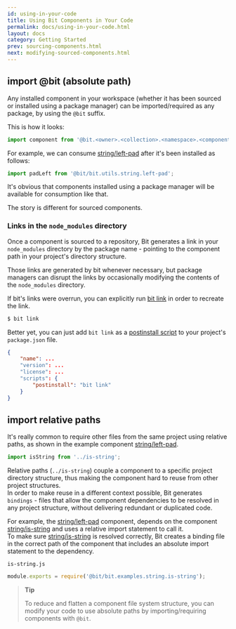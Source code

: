 ```yaml
---
id: using-in-your-code
title: Using Bit Components in Your Code
permalink: docs/using-in-your-code.html
layout: docs
category: Getting Started
prev: sourcing-components.html
next: modifying-sourced-components.html
---
```


## import @bit (absolute path)

Any installed component in your workspace (whether it has been sourced or installed using a package manager) can be imported/required as any package, by using the `@bit` suffix.

This is how it looks:
```js
import component from '@bit.<owner>.<collection>.<namespace>.<component-name>';
```

For example, we can consume [string/left-pad](https://bitsrc.io/bit/utils/string/left-pad) after it's been installed as follows:

```js
import padLeft from '@bit/bit.utils.string.left-pad';
```

It's obvious that components installed using a package manager will be available for consumption like that.

The story is different for sourced components.

### Links in the `node_modules` directory

Once a component is sourced to a repository, Bit generates a link in your `node_modules` directory by the package name - pointing to the component path in your project's directory structure.  

Those links are generated by bit whenever necessary, but package managers can disrupt the links by occasionally modifying the contents of the `node_modules` directory.

If bit's links were overrun, you can explicitly run [bit link](/docs/cli-link.html) in order to recreate the link.

```bash
$ bit link
```

Better yet, you can just add `bit link` as a [postinstall script](https://docs.npmjs.com/misc/scripts) to your project's `package.json` file.

```json
{
    "name": ...
    "version": ...
    "license": ...
    "scripts": {
        "postinstall": "bit link"
    }
}
```

## import relative paths

It's really common to require other files from the same project using relative paths, as shown in the example component [string/left-pad](https://bitsrc.io/bit/utils/string/left-pad/code).

```js
import isString from '../is-string';
```

Relative paths (`../is-string`) couple a component to a specific project directory structure, thus making the component hard to reuse from other project structures.  
In order to make reuse in a different context possible, Bit generates `bindings` - files that allow the component dependencies to be resolved in any project structure, without delivering redundant or duplicated code.

For example, the [string/left-pad](https://bitsrc.io/bit/utils/string/left-pad) component, depends on the component [string/is-string](https://bitsrc.io/bit/utils/validation/is-string) and uses a relative import statement to call it.  
To make sure [string/is-string](https://bitsrc.io/bit/utils/validation/is-string) is resolved correctly, Bit creates a binding file in the correct path of the component that includes an absolute import statement to the dependency.

`is-string.js`

```js
module.exports = require('@bit/bit.examples.string.is-string');
```

> **Tip**
>
> To reduce and flatten a component file system structure, you can modify your code to use absolute paths by importing/requiring components with `@bit`.
